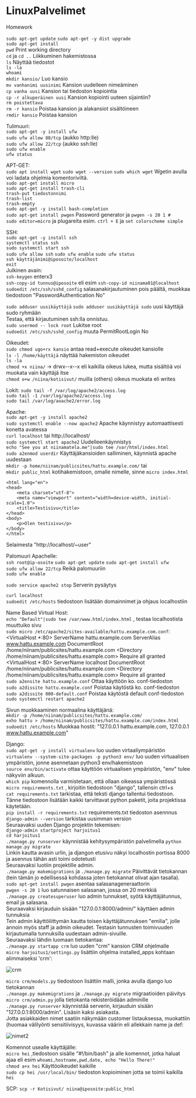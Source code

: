 # LinuxPalvelimet  
Homework  

`sudo apt-get update` `sudo apt-get -y dist upgrade`  
`sudo apt-get install`  
`pwd` Print working directory  
`cd` ja `cd ..` Liikkuminen hakemistossa  
`ls` Näyttää tiedostot  
`ls -la`  
`whoami`  
`mkdir kansio/` Luo kansio  
`mv vanhanimi uusinimi` Kansion uudelleen nimeäminen  
`cp vanha uusi` Kansion tai tiedoston kopiointia  
`cp -r alkuperäinen uusi` Kansion kopiointi uuteen sijaintiin?  
`rm poistettava`  
`rm -r kansio` Poistaa kansion ja alakansiot sisältöineen  
`rmdir kansio` Poistaa kansion  
  
Tulimuuri:  
`sudo apt-get -y install ufw`  
`sudo ufw allow 80/tcp` (aukko http:lle)  
`sudo ufw allow 22/tcp` (aukko ssh:lle)  
`sudo ufw enable`  
`ufw status`  
  
APT-GET:  
`sudo apt install wget` `sudo wget --version` `sudo which wget` Wgetin avulla voi ladata ohjelmia komentoriviltä.  
`sudo apt-get install micro`  
`sudo apt-get install trash-cli`  
  `trash-put tiedostonnimi`  
  `trash-list`  
  `trash-empty`  
`sudo apt-get -y install bash-completion`  
`sudo apt-get install pwgen` Password generator ja `pwgen -s 20 1 #`  
`sudo editor=micro` ja plugareita esim. `ctrl + E` ja `set colorscheme simple`  
  
SSH:  
`sudo apt-get -y install ssh`  
`systemctl status ssh`  
`sudo systemctl start ssh`  
`sudo ufw allow ssh` `sudo ufw enable` `sudo ufw status`  
`ssh käyttäjänimi@iposoite/localhost`   
`exit`   
Julkinen avain:  
`ssh-keygen` enterx3  
`ssh-copy-id tunnus@iposoite` eli esim `ssh-copy-id niinama01@localhost`    
`sudoedit /etc/ssh/sshd_config` salasanakirjautuminen pois päältä, muokkaa tiedostoon "PasswordAuthentication No"  
  
`sudo adduser uusikäyttäjä` `sudo adduser uusikäyttäjä sudo` uusi käyttäjä sudo ryhmään  
Testaa, että kirjautuminen ssh:lla onnistuu.  
`sudo usermod -- lock root` Lukitse root  
`sudoedit /etc/ssh/sshd_config` muuta PermitRootLogin No  
  
Oikeudet:  
`sudo chmod ugo+rx kansio` antaa read+execute oikeudet kansiolle  
`ls -l /home/käyttäjä` näyttää hakemiston oikeudet  
`ls -la`  
`chmod +x niina/` -> drwx--x--x eli kaikilla oikeus lukea, mutta sisältöä voi muokata vain käyttäjä itse  
`chmod o+w /niina/kotisivut/` muilla (others) oikeus muokata eli writes
  
Lokit:
`sudo tail -f /var/log/apache2/access.log`  
`sudo tail -1 /var/log/apache2/access.log`  
`sudo tail /var/log/aoache2/error.log`  
  
Apache:  
`sudo apt-get -y install apache2`  
`sudo systemctl enable --now apache2` Apache käynnistyy automaattisesti konetta avatessa  
`curl localhost` tai http://localhost/  
`sudo systemctl start apache2` Uudelleenkäynnistys  
`echo "See you at niinamatela.me"|sudo tee /var/html/index.html`  
`sudo a2enmod userdir` Käyttäjäkansioiden salliminen, käynnistä apache uudestaan   
`mkdir -p home/niinam/publicsites/hattu.example.com/` tai  
`mkdir public_html` kotihakemistoon, omalle nimelle, sinne `micro index.html`  
  <!doctype html>
    <html lang="en">
    <head>
        <meta charset="utf-8">
        <meta name="viewport" content="width=device-width, initial-scale=1.0">
        <title>Testisivu</title>
    </head>
    <body>
        <p>Olen testisivu</p>
    </body>
    </html>  
  Selaimesta "http://localhost/~user"  
  
 Palomuuri Apachelle:  
 `ssh root@ip-osoite` `sudo apt-get update` `sudo apt-get install ufw`  
 `sudo ufw allow 22/tcp` Reikä palomuuriin  
 `sudo ufw enable`  
 
 `sudo service apache2 stop` Serverin pysäytys  
  
 `curl localhost`  
 `sudoedit /etc/hosts` tiedostoon lisätään domainnimet ja ohjaus localhostiin  
  
Name Based Virtual Host:  
`echo "Default"|sudo tee /var/www.html/index.html` , testaa localhostista muuttuiko sivu  
`sudo micro /etc/apache2/sites-available/hattu.example.com.conf`:   
    <VirtualHost *:80>
  ServerName hattu.example.com
  ServerAlias www.hattu.example.com
      DocumentRoot /home/niinam/publicsites/hattu.example.com
      <Directory /home/niinam/publicsites/hattu.example.com>
        Require all granted
     </Directory>
     </VirtualHost>  
      <VirtualHost *:80>
  ServerName localhost
      DocumentRoot /home/niinam/publicsites/hattu.example.com
      <Directory /home/niinam/publicsites/hattu.example.com>
        Require all granted
     </Directory>
     </VirtualHost>  
`sudo a2ensite hattu.example.conf` Ottaa käyttöön ko. conf-tiedoston  
`sudo a2dissite hattu.example.conf` Poistaa käytöstä ko. conf-tiedoston  
`sudo a2dissite 000-default.conf` Poistaa käytöstä default conf-tiedoston  
`sudo systemctl restart apache2`  

Sivun muokkaaminen normaalina käyttäjänä:  
`mkdir -p /home/niinam/publicsites/hattu.example.com/`  
`exho hattu > /home/niinam/publicsites/hattu.example.com/index.html`  
`sudoedit /etc/hosts` Muokkaa hostit: "127.0.0.1 hattu.example.com, 127.0.0.1 www.hattu.example.com"  

Django:  
`sudo apt-get -y install virtualenv` luo uuden virtaaliympäristön  
`virtualenv --system-site-packages -p python3 env/` luo uuden virtuaalisen ympäristön, jonne asennetaan python3 env/hakemistoon  
`source env/bin/activate` ottaa käyttöön virtuaalisen ympäristön, "env" tulee näkyviin alkuun.  
`which pip` komennolla varmistetaan, että ollaan oikeassa ympäristössä   
`micro requirements.txt` , kirjoitin tiedostoon "django", tallensin ctrl+s  
`cat requirements.txt` tarkistaa, että teksti django tallentui tiedostoon. Tänne tiedostoon lisätään kaikki tarvittavat python paketit, joita projektissa käytetään.  
`pip install -r requirements.txt` requirements.txt tiedoston asennnus  
`django-admin --version`  tarkistaa uusimman version   
Seuraavaksi uuden Django projektin tekemisen:  
`django-admin startproject harjoitus1`  
`cd harjoitus1`  
`./manage.py runserver` käynnistää kehitysympäristön palvelimella 
`python manage.py migrate`  
Linkin kautta avasin urlin, ja djangon etusivu näkyi localhostin portissa 8000 ja asennus tähän asti toimi odotetusti  
Seuraavaksi luotiin projektille admin.  
`./manage.py makemigrations` ja `./manage.py migrate` Päivittävät tietokannan (tein tämän jo edellisessä kohdassa joten tietokannat olivat ajan tasalla).  
`sudo apt-get install pwgen` asentaa salasanageneraattorin  
`pwgen -s 20 1` luo satunnaisen salasanan, jossa on 20 merkkiä  
`./manage.py createsuperuser`  luo admin tunnukset, syötä käyttäjätunnus, email ja salasana.    
Seuraavaksi kirjauduin sisään "127.0.0.1:8000/admin/" käyttäen admin tunnuksia  
Tein admin käyttöliittymän kautta toisen käyttäjätunnuksen "emilia", jolle annoin myös staff ja admin oikeudet. Testasin tunnusten toimivuuden kirjautumalla tunnuksilla uudestaan admin-sivuille.  
Seuraavaksi lähdin luomaan tietokantaa:  
`./manage.py startapp crm` luo uuden "crm" kansion CRM ohjelmalle  
`micro harjoitus1/settings.py` lisättiin ohjelma installed_apps kohtaan alimmaiseksi 'crm':  

![crm](https://github.com/user-attachments/assets/519a88aa-0066-44c5-b2f5-b4ce3e919dc2) 
    
`micro crm/models.py` tiedostoon lisättiin malli, jonka avulla django luo tietokannan  
`./manage.py makemigrations` ja `./manage.py migrate` migraatioiden päivitys     
`micro crm/admin.py` jolla tietokanta rekisteröidään adminille    
`./manage.py runserver` käynnistää serverin, kirjauduin sisään "127.0.0.1:8000/admin". Lisäsin kaksi asiakasta.  
Jotta asiakkaiden nimet saatiin näkymään customer listauksessa, muokattiin (huomaa välilyönti sensitiivisyys, kuvassa väärin eli allekkain name ja def:  
  
![nimet2](https://github.com/user-attachments/assets/a15d64fb-1fda-459e-961a-fa7208e25b87)  
  
Komennot usealle käyttäjälle:  
`micro hei` ,tiedostoon sisälle "#!/bin/bash" ja alle komennot, jotka haluat ajaa eli esim `whoami,hostname,pwd,date, echo "Hello There!"`  
`chmod a+x hei` Käyttöoikeudet kaikille  
`sudo cp hei /usr/local/bin/` tiedoston kopioiminen jotta se toimii kaikilla  
`hei`  
  
SCP:
`scp -r Kotisivut/ niina@iposoite:public_html`
